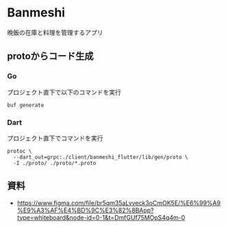 # Banmeshi

晩飯の在庫と料理を管理するアプリ

## protoからコード生成

### Go

プロジェクト直下で以下のコマンドを実行
```
buf generate
```

### Dart

プロジェクト直下でコマンドを実行

```
protoc \
  --dart_out=grpc:./client/banmeshi_flutter/lib/gen/proto \
  -I ./proto/ ./proto/*.proto
```

## 資料

- <https://www.figma.com/file/br5qm35aLvveck3oCmOK5E/%E6%99%A9%E9%A3%AF%E4%BD%9C%E3%82%8BApp?type=whiteboard&node-id=0-1&t=DmfGUf75MOpS4q4m-0>
